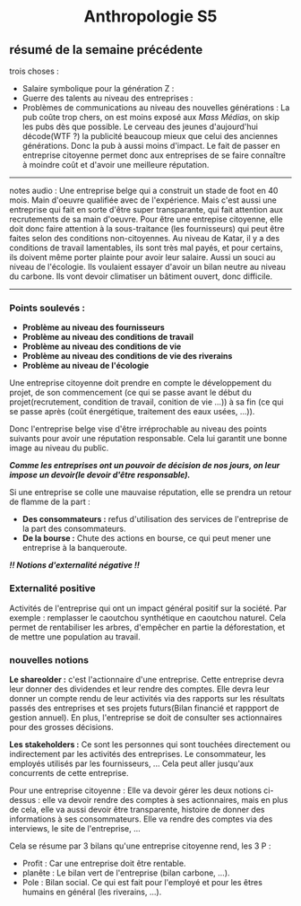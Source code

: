 <center> <h1> Anthropologie S5 </h1> </center>

## résumé de la semaine précédente

trois choses :

* Salaire symbolique pour la génération Z :
* Guerre des talents au niveau des entreprises :
* Problèmes de communications au niveau des nouvelles générations : La pub coûte trop chers, on est moins exposé aux *Mass Médias*, on skip les pubs dès que possible.  Le cerveau des jeunes d'aujourd'hui décode(WTF ?) la publicité beaucoup mieux que celui des anciennes générations.  Donc la pub à aussi moins d'impact.  Le fait de passer en entreprise citoyenne permet donc aux entreprises de se faire connaître à moindre coût et d'avoir une meilleure réputation.

****
notes audio : Une entreprise belge qui a construit un stade de foot en 40 mois.  Main d'oeuvre qualifiée avec de l'expérience.  Mais c'est aussi une entreprise qui fait en sorte d'être super transparante, qui fait attention aux recrutements de sa main d'oeuvre.  Pour être une entrepise citoyenne, elle doit donc faire attention à la sous-traitance (les fournisseurs) qui peut être faites selon des conditions non-citoyennes.  Au niveau de Katar, il y a des conditions de travail lamentables, ils sont très mal payés, et pour certains, ils doivent même porter plainte pour avoir leur salaire.  Aussi un souci au niveau de l'écologie.  Ils voulaient essayer d'avoir un bilan neutre au niveau du carbone.  Ils vont devoir climatiser un bâtiment ouvert, donc difficile.  
****

### Points soulevés :

* **Problème au niveau des fournisseurs**
* **Problème au niveau des conditions de travail**
* **Problème au niveau des conditions de vie**
* **Problème au niveau des conditions de vie des riverains**
* **Problème au niveau de l'écologie**


Une entreprise citoyenne doit prendre en compte le développement du projet, de son commencement (ce qui se passe avant le début du projet(recrutement, condition de travail, conition de vie ...)) à sa fin (ce qui se passe après (coût énergétique, traitement des eaux usées, ...)).

Donc l'entreprise belge vise d'être irréprochable au niveau des points suivants pour avoir une réputation responsable.  Cela lui garantit une bonne image au niveau du public.  

***Comme les entreprises ont un pouvoir de décision de nos jours, on leur impose un devoir(le devoir d'être responsable).***

Si une entreprise se colle une mauvaise réputation, elle se prendra un retour de flamme de la part :

* **Des consommateurs :** refus d'utilisation des services de l'entreprise de la part des consommateurs.
* **De la bourse :** Chute des actions en bourse, ce qui peut mener une entreprise à la banqueroute.

***!! Notions d'externalité négative !!***

### Externalité positive

Activités de l'entreprise qui ont un impact général positif sur la société.  Par exemple : remplasser le caoutchou synthétique en caoutchou naturel.  Cela permet de rentabiliser les arbres, d'empêcher en partie la déforestation, et de mettre une population au travail.

### nouvelles notions

**Le shareolder :** c'est l'actionnaire d'une entreprise.  Cette entreprise devra leur donner des dividendes et leur rendre des comptes.  Elle devra leur donner un compte rendu de leur activités via des rapports sur les résultats passés des entreprises et ses projets futurs(Bilan financié et rappport de gestion annuel).  En plus, l'entreprise se doit de consulter ses actionnaires pour des grosses décisions.

**Les stakeholders :** Ce sont les personnes qui sont touchées directement ou indirectement par les activités des entreprises.  Le consommateur, les employés utilisés par les fournisseurs, ... Cela peut aller jusqu'aux concurrents de cette entreprise.  

Pour une entreprise citoyenne : Elle va devoir gérer les deux notions ci-dessus : elle va devoir rendre des comptes à ses actionnaires, mais en plus de cela, elle va aussi devoir être transparente, histoire de donner des informations à ses consommateurs.  Elle va rendre des comptes via des interviews, le site de l'entreprise, ...

Cela se résume par 3 bilans qu'une entreprise citoyenne rend, les 3 P :

* Profit : Car une entreprise doit être rentable.
* planête : Le bilan vert de l'entreprise (bilan carbone, ...).
* Pole : Bilan social.  Ce qui est fait pour l'employé et pour les êtres humains en général (les riverains, ...).
